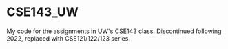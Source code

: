 # CSE143_UW
My code for the assignments in UW's CSE143 class. 
Discontinued following 2022, replaced with CSE121/122/123 series.
